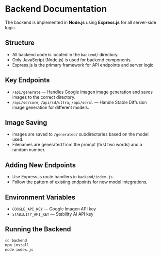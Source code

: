 # Backend Documentation

The backend is implemented in **Node.js** using **Express.js** for all server-side logic.

## Structure

- All backend code is located in the `backend/` directory.
- Only JavaScript (Node.js) is used for backend components.
- Express.js is the primary framework for API endpoints and server logic.

## Key Endpoints

- `/api/generate` — Handles Google Imagen image generation and saves images to the correct directory.
- `/api/sd/core`, `/api/sd/ultra`, `/api/sd/xl` — Handle Stable Diffusion image generation for different models.

## Image Saving

- Images are saved to `/generated/` subdirectories based on the model used.
- Filenames are generated from the prompt (first two words) and a random number.

## Adding New Endpoints

- Use Express.js route handlers in `backend/index.js`.
- Follow the pattern of existing endpoints for new model integrations.

## Environment Variables

- `GOOGLE_API_KEY` — Google Imagen API key
- `STABILITY_API_KEY` — Stability AI API key

## Running the Backend

```sh
cd backend
npm install
node index.js
```
